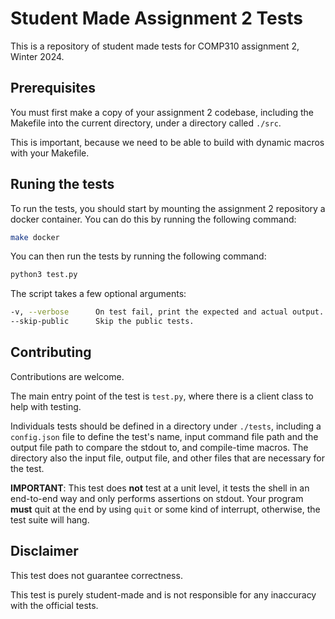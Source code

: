 # Student Made Assignment 2 Tests

This is a repository of student made tests for COMP310 assignment 2, Winter 2024.

## Prerequisites

You must first make a copy of your assignment 2 codebase, including the Makefile into the current directory, under a directory called `./src`.

This is important, because we need to be able to build with dynamic macros with your Makefile.

## Runing the tests

To run the tests, you should start by mounting the assignment 2 repository a docker container. You can do this by running the following command:

```bash
make docker
```

You can then run the tests by running the following command:

```bash
python3 test.py
```
The script takes a few optional arguments:

```bash
-v, --verbose      On test fail, print the expected and actual output.
--skip-public      Skip the public tests.
```

## Contributing

Contributions are welcome.

The main entry point of the test is `test.py`, where there is a client class to help with testing.

Individuals tests should be defined in a directory under `./tests`, including a `config.json` file to define the test's name, input command file path and the output file path to compare the stdout to, and compile-time macros. The directory also the input file, output file, and other files that are necessary for the test.

**IMPORTANT**: This test does **not** test at a unit level, it tests the shell in an end-to-end way and only performs assertions on stdout. Your program **must** quit at the end by using `quit` or some kind of interrupt, otherwise, the test suite will hang.

## Disclaimer

This test does not guarantee correctness.

This test is purely student-made and is not responsible for any inaccuracy with the official tests.
